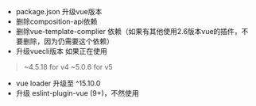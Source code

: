 - package.json 升级vue版本
- 删除composition-api依赖
- 删除vue-template-complier 依赖（如果有其他使用2.6版本vue的插件，不要删除，因为仍需要这个依赖）
- 升级vuecli版本 如果正在使用
> ~4.5.18 for v4
> ~5.0.6 for v5
-  vue loader 升级至 ^15.10.0
- 升级 eslint-plugin-vue (9+)，不然使用<script setup>会报声明未使用的错误 

-全局替换原来的composition-api引入，改为从vue引入

-在script setup中使用原来的this
```js
封装 useCurrentInstance.ts
import { getCurrentInstance } from 'vue';
import { Vue } from 'vue/types/vue'; 
// 在ts中，需要为getCurrentInstance的返回值进行类型断言，因为该方法返回值的类型定义为 { proxy: Vue } | null，使用vue上的方法会报错。
export function useCurrentInstance() {
  const root = getCurrentInstance() as { proxy: Vue };
  return root.proxy;
}
// 组件中使用 路由、vuex
import { useCurrentInstance } from '@/hooks/useCurrentInstance';
const root = useCurrentInstance();
// root.$router 
// root.$store

```